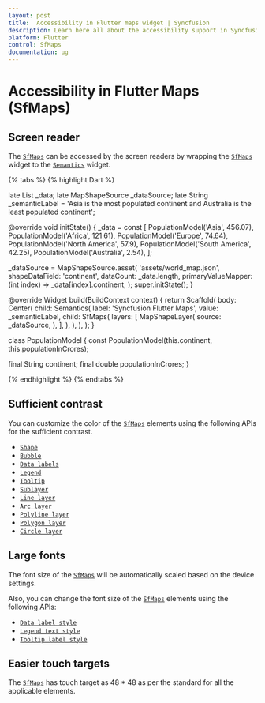 ```yaml
---
layout: post
title:  Accessibility in Flutter maps widget | Syncfusion
description: Learn here all about the accessibility support in Syncfusion Flutter maps (SfMaps) widget and how to customize it.
platform: Flutter
control: SfMaps
documentation: ug
---
```


# Accessibility in Flutter Maps (SfMaps)

## Screen reader

The [`SfMaps`](https://pub.dev/documentation/syncfusion_flutter_maps/latest/maps/SfMaps-class.html) can be accessed by the screen readers by wrapping the [`SfMaps`](https://pub.dev/documentation/syncfusion_flutter_maps/latest/maps/SfMaps-class.html) widget to the [`Semantics`](https://api.flutter.dev/flutter/widgets/Semantics-class.html) widget.

{% tabs %}
{% highlight Dart %}

late List<PopulationModel> _data;
late MapShapeSource _dataSource;
late String _semanticLabel = 'Asia is the most populated continent and Australia is the least populated continent';

@override
void initState() {
   _data = const <PopulationModel>[
      PopulationModel('Asia', 456.07),
      PopulationModel('Africa', 121.61),
      PopulationModel('Europe', 74.64),
      PopulationModel('North America', 57.9),
      PopulationModel('South America', 42.25),
      PopulationModel('Australia', 2.54),
   ];

   _dataSource = MapShapeSource.asset(
      'assets/world_map.json',
      shapeDataField: 'continent',
      dataCount: _data.length,
      primaryValueMapper: (int index) => _data[index].continent,
   );
   super.initState();
}

@override
Widget build(BuildContext context) {
  return Scaffold(
     body: Center(
        child: Semantics(
          label: 'Syncfusion Flutter Maps',
          value: _semanticLabel,
          child: SfMaps(
            layers: <MapLayer>[
              MapShapeLayer(
                source: _dataSource,
              ),
            ],
          ),
        ),
      ),
   );
}

class PopulationModel {
  const PopulationModel(this.continent, this.populationInCrores);

  final String continent;
  final double populationInCrores;
}

{% endhighlight %}
{% endtabs %}

## Sufficient contrast

You can customize the color of the [`SfMaps`](https://pub.dev/documentation/syncfusion_flutter_maps/latest/maps/SfMaps-class.html) elements using the following APIs for the sufficient contrast.

* [`Shape`](https://help.syncfusion.com/flutter/maps/shape#shape-color)
* [`Bubble`](https://help.syncfusion.com/flutter/maps/bubble#color)
* [`Data labels`](https://help.syncfusion.com/flutter/maps/data-labels#appearance-customization)
* [`Legend`](https://help.syncfusion.com/flutter/maps/legend#icon-and-text-customization)
* [`Tooltip`](https://help.syncfusion.com/flutter/maps/tooltip#appearance-customization)
* [`Sublayer`](https://help.syncfusion.com/flutter/maps/shape-sublayer#color-and-stroke-color)
* [`Line layer`](https://help.syncfusion.com/flutter/maps/vector-layers/line-layer#color)
* [`Arc layer`](https://help.syncfusion.com/flutter/maps/vector-layers/arc-layer#color)
* [`Polyline layer`](https://help.syncfusion.com/flutter/maps/vector-layers/polyline-layer#color)
* [`Polygon layer`](https://help.syncfusion.com/flutter/maps/vector-layers/polygon-layer#fill-color)
* [`Circle layer`](https://help.syncfusion.com/flutter/maps/vector-layers/circle-layer#fill-color)

## Large fonts

The font size of the [`SfMaps`](https://pub.dev/documentation/syncfusion_flutter_maps/latest/maps/SfMaps-class.html) will be automatically scaled based on the device settings. 

Also, you can change the font size of the [`SfMaps`](https://pub.dev/documentation/syncfusion_flutter_maps/latest/maps/SfMaps-class.html) elements using the following APIs:

* [`Data label style`](https://help.syncfusion.com/flutter/maps/data-labels#appearance-customization)
* [`Legend text style`](https://help.syncfusion.com/flutter/maps/legend#text-style)
* [`Tooltip label style`](https://help.syncfusion.com/flutter/maps/tooltip#tooltip-for-the-shapes)

## Easier touch targets

The [`SfMaps`](https://pub.dev/documentation/syncfusion_flutter_maps/latest/maps/SfMaps-class.html) has touch target as 48 * 48 as per the standard for all the applicable elements.